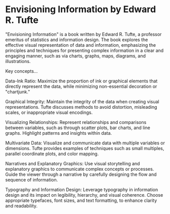 # Envisioning Information by Edward R. Tufte

"Envisioning Information" is a book written by Edward R. Tufte, a professor emeritus of statistics and information design. The book explores the effective visual representation of data and information, emphasizing the principles and techniques for presenting complex information in a clear and engaging manner, such as via charts, graphs, maps, diagrams, and illustrations.

Key concepts…

Data-Ink Ratio: Maximize the proportion of ink or graphical elements that directly represent the data, while minimizing non-essential decoration or "chartjunk."

Graphical Integrity: Maintain the integrity of the data when creating visual representations. Tufte discusses methods to avoid distortion, misleading scales, or inappropriate visual encodings.

Visualizing Relationships: Represent relationships and comparisons between variables, such as through scatter plots, bar charts, and line graphs. Highlight patterns and insights within data.

Multivariate Data: Visualize and communicate data with multiple variables or dimensions. Tufte provides examples of techniques such as small multiples, parallel coordinate plots, and color mapping.

Narratives and Explanatory Graphics: Use visual storytelling and explanatory graphics to communicate complex concepts or processes. Guide the viewer through a narrative by carefully designing the flow and sequence of information.

Typography and Information Design: Leverage typography in information design and its impact on legibility, hierarchy, and visual coherence. Choose appropriate typefaces, font sizes, and text formatting, to enhance clarity and readability.
